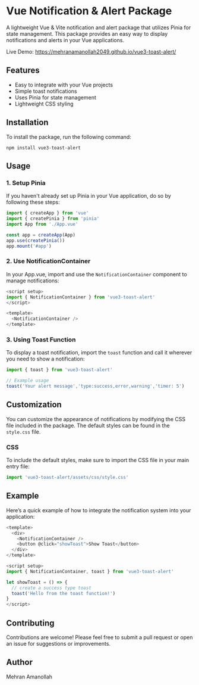 
# Vue Notification & Alert Package

A lightweight Vue & Vite notification and alert package that utilizes Pinia for state management. This package provides an easy way to display notifications and alerts in your Vue applications.

Live Demo: https://mehranamanollah2049.github.io/vue3-toast-alert/

## Features

- Easy to integrate with your Vue projects
- Simple toast notifications
- Uses Pinia for state management
- Lightweight CSS styling

## Installation

To install the package, run the following command:

```
npm install vue3-toast-alert
```

## Usage

### 1. Setup Pinia

If you haven't already set up Pinia in your Vue application, do so by following these steps:

```javascript
import { createApp } from 'vue'
import { createPinia } from 'pinia'
import App from './App.vue'

const app = createApp(App)
app.use(createPinia())
app.mount('#app')
```

### 2. Use NotificationContainer

In your App.vue, import and use the `NotificationContainer` component to manage notifications:

```javascript
<script setup>
import { NotificationContainer } from 'vue3-toast-alert'
</script>

<template>
  <NotificationContainer />
</template>
```

### 3. Using Toast Function

To display a toast notification, import the `toast` function and call it wherever you need to show a notification:

```javascript
import { toast } from 'vue3-toast-alert'

// Example usage
toast('Your alert message','type:success,error,warning','timer: 5')
```

## Customization

You can customize the appearance of notifications by modifying the CSS file included in the package. The default styles can be found in the `style.css` file.

### CSS

To include the default styles, make sure to import the CSS file in your main entry file:

```javascript
import 'vue3-toast-alert/assets/css/style.css'
```

## Example

Here’s a quick example of how to integrate the notification system into your application:

```javascript
<template>
  <div>
    <NotificationContainer />
    <button @click="showToast">Show Toast</button>
  </div>
</template>

<script setup>
import { NotificationContainer, toast } from 'vue3-toast-alert'

let showToast = () => {
  // create a success type toast
  toast('Hello from the toast function!')
}
</script>
```

## Contributing

Contributions are welcome! Please feel free to submit a pull request or open an issue for suggestions or improvements.

## Author

Mehran Amanollah